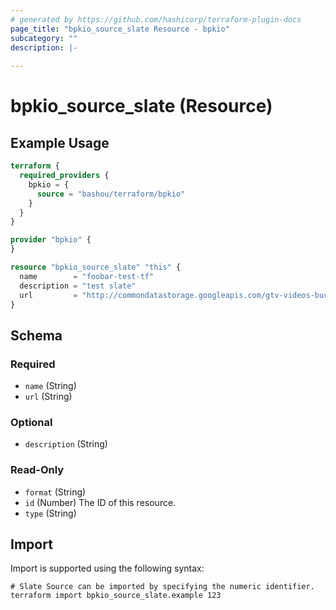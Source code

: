 ```yaml
---
# generated by https://github.com/hashicorp/terraform-plugin-docs
page_title: "bpkio_source_slate Resource - bpkio"
subcategory: ""
description: |-
  
---
```


# bpkio_source_slate (Resource)



## Example Usage

```terraform
terraform {
  required_providers {
    bpkio = {
      source = "bashou/terraform/bpkio"
    }
  }
}

provider "bpkio" {
}

resource "bpkio_source_slate" "this" {
  name        = "foobar-test-tf"
  description = "test slate"
  url         = "http://commondatastorage.googleapis.com/gtv-videos-bucket/sample/ForBiggerEscapes.mp4"
}
```

<!-- schema generated by tfplugindocs -->
## Schema

### Required

- `name` (String)
- `url` (String)

### Optional

- `description` (String)

### Read-Only

- `format` (String)
- `id` (Number) The ID of this resource.
- `type` (String)

## Import

Import is supported using the following syntax:

```shell
# Slate Source can be imported by specifying the numeric identifier.
terraform import bpkio_source_slate.example 123
```
